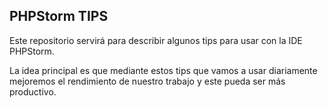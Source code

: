 PHPStorm TIPS
-------------

Este repositorio servirá para describir algunos tips para usar con la    IDE PHPStorm.  

La idea principal es que mediante estos tips que vamos    a usar diariamente mejoremos el rendimiento de nuestro trabajo y este    pueda ser más productivo.